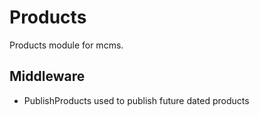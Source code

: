# Products
Products module for mcms. 

## Middleware
* PublishProducts used to publish future dated products